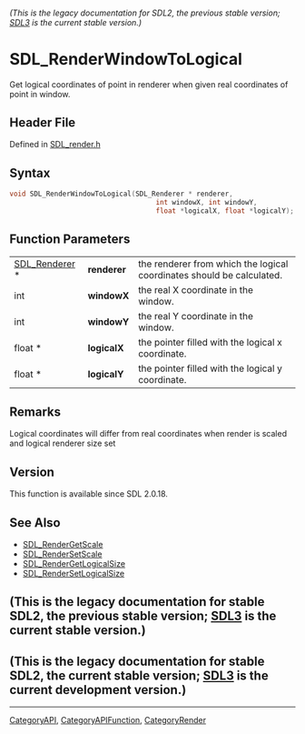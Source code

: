 ###### (This is the legacy documentation for SDL2, the previous stable version; [SDL3](https://wiki.libsdl.org/SDL3/) is the current stable version.)
# SDL_RenderWindowToLogical

Get logical coordinates of point in renderer when given real coordinates of point in window.

## Header File

Defined in [SDL_render.h](https://github.com/libsdl-org/SDL/blob/SDL2/include/SDL_render.h)

## Syntax

```c
void SDL_RenderWindowToLogical(SDL_Renderer * renderer, 
                                    int windowX, int windowY, 
                                    float *logicalX, float *logicalY);
```

## Function Parameters

|                                |              |                                                                       |
| ------------------------------ | ------------ | --------------------------------------------------------------------- |
| [SDL_Renderer](SDL_Renderer) * | **renderer** | the renderer from which the logical coordinates should be calculated. |
| int                            | **windowX**  | the real X coordinate in the window.                                  |
| int                            | **windowY**  | the real Y coordinate in the window.                                  |
| float *                        | **logicalX** | the pointer filled with the logical x coordinate.                     |
| float *                        | **logicalY** | the pointer filled with the logical y coordinate.                     |

## Remarks

Logical coordinates will differ from real coordinates when render is scaled
and logical renderer size set

## Version

This function is available since SDL 2.0.18.

## See Also

- [SDL_RenderGetScale](SDL_RenderGetScale)
- [SDL_RenderSetScale](SDL_RenderSetScale)
- [SDL_RenderGetLogicalSize](SDL_RenderGetLogicalSize)
- [SDL_RenderSetLogicalSize](SDL_RenderSetLogicalSize)


## (This is the legacy documentation for stable SDL2, the previous stable version; [SDL3](https://wiki.libsdl.org/SDL3/) is the current stable version.)



## (This is the legacy documentation for stable SDL2, the current stable version; [SDL3](https://wiki.libsdl.org/SDL3/) is the current development version.)



----
[CategoryAPI](CategoryAPI), [CategoryAPIFunction](CategoryAPIFunction), [CategoryRender](CategoryRender)

